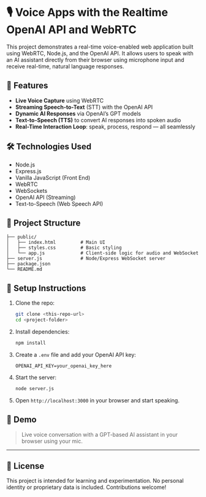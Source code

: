 # 🎙️ Voice Apps with the Realtime OpenAI API and WebRTC

This project demonstrates a real-time voice-enabled web application built using WebRTC, Node.js, and the OpenAI API. It allows users to speak with an AI assistant directly from their browser using microphone input and receive real-time, natural language responses.

## 🚀 Features

- **Live Voice Capture** using WebRTC
- **Streaming Speech-to-Text** (STT) with the OpenAI API
- **Dynamic AI Responses** via OpenAI’s GPT models
- **Text-to-Speech (TTS)** to convert AI responses into spoken audio
- **Real-Time Interaction Loop**: speak, process, respond — all seamlessly

## 🛠️ Technologies Used

- Node.js
- Express.js
- Vanilla JavaScript (Front End)
- WebRTC
- WebSockets
- OpenAI API (Streaming)
- Text-to-Speech (Web Speech API)

## 📁 Project Structure

```
├── public/
│   ├── index.html         # Main UI
│   ├── styles.css         # Basic styling
│   └── app.js             # Client-side logic for audio and WebSocket
├── server.js              # Node/Express WebSocket server
├── package.json
└── README.md
```

## 🔧 Setup Instructions

1. Clone the repo:
   ```bash
   git clone <this-repo-url>
   cd <project-folder>
   ```

2. Install dependencies:
   ```bash
   npm install
   ```

3. Create a `.env` file and add your OpenAI API key:
   ```
   OPENAI_API_KEY=your_openai_key_here
   ```

4. Start the server:
   ```bash
   node server.js
   ```

5. Open `http://localhost:3000` in your browser and start speaking.

## 🧪 Demo

> Live voice conversation with a GPT-based AI assistant in your browser using your mic.

---

## 📄 License

This project is intended for learning and experimentation. No personal identity or proprietary data is included. Contributions welcome!

